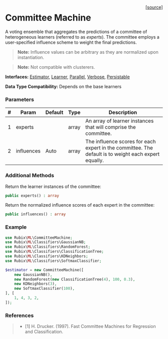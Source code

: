 <span style="float:right;"><a href="https://github.com/RubixML/RubixML/blob/master/src/CommitteeMachine.php">[source]</a></span>

# Committee Machine
A voting ensemble that aggregates the predictions of a committee of heterogeneous learners (referred to as *experts*). The committee employs a user-specified influence scheme to weight the final predictions.

> **Note:** Influence values can be arbitrary as they are normalized upon instantiation.

> **Note:** Not compatible with clusterers.

**Interfaces:** [Estimator](estimator.md), [Learner](learner.md), [Parallel](parallel.md), [Verbose](verbose.md), [Persistable](persistable.md)

**Data Type Compatibility:** Depends on the base learners

### Parameters
| # | Param | Default | Type | Description |
|---|---|---|---|---|
| 1 | experts | | array | An array of learner instances that will comprise the committee. |
| 2 | influences | Auto | array | The influence scores for each expert in the committee. The default is to weight each expert equally. |

### Additional Methods
Return the learner instances of the committee:
```php
public experts() : array
```

Return the normalized influence scores of each expert in the committee:
```php
public influences() : array
```

### Example
```php
use Rubix\ML\CommitteeMachine;
use Rubix\ML\Classifiers\GaussianNB;
use Rubix\ML\Classifiers\RandomForest;
use Rubix\ML\Classifiers\ClassificationTree;
use Rubix\ML\Classifiers\KDNeighbors;
use Rubix\ML\Classifiers\SoftmaxClassifier;

$estimator = new CommitteeMachine([
    new GaussianNB(),
    new RandomForest(new ClassificationTree(4), 100, 0.3),
    new KDNeighbors(3),
    new SoftmaxClassifier(100),
], [
    1, 4, 3, 2,
]);
```

### References
>- [1] H. Drucker. (1997). Fast Committee Machines for Regression and Classification.